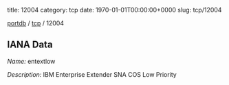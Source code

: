 title: 12004
category: tcp
date: 1970-01-01T00:00:00+0000
slug: tcp/12004

[portdb](/) / [tcp](/category/tcp.html) / 12004


## IANA Data

_Name:_ entextlow

_Description:_ IBM Enterprise Extender SNA COS Low Priority

